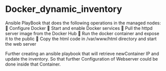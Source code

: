 # Docker_dynamic_inventory
Ansible PlayBook that does the  following operations in the managed nodes: 
🔹 Configure Docker 
🔹 Start and enable Docker services 
🔹 Pull the httpd server image from the Docker Hub 
🔹 Run the docker container and expose it to the public 
🔹 Copy the html code in /var/www/html directory and start the web server 



 Further creating an ansible playbook that will retrieve newContainer IP 
and update the inventory. So that further Configuration
of Webserver could be done inside that Container.

